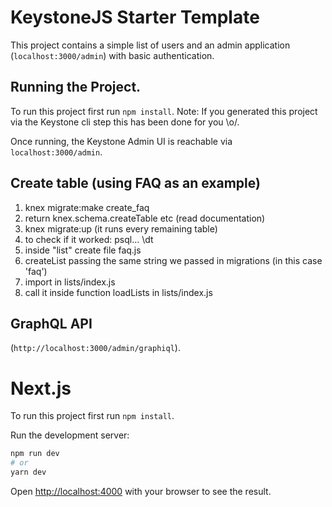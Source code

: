 # KeystoneJS Starter Template

This project contains a simple list of users and an admin application (`localhost:3000/admin`) with basic authentication.

## Running the Project.

To run this project first run `npm install`. Note: If you generated this project via the Keystone cli step this has been done for you \\o/.

Once running, the Keystone Admin UI is reachable via `localhost:3000/admin`.

## Create table (using FAQ as an example)

1. knex migrate:make create_faq
2. return knex.schema.createTable etc (read documentation)
3. knex migrate:up (it runs every remaining table)
4. to check if it worked: psql... \dt
5. inside "list" create file faq.js
6. createList passing the same string we passed in migrations (in this case 'faq')
7. import in lists/index.js
8. call it inside function loadLists in lists/index.js

## GraphQL API

(`http://localhost:3000/admin/graphiql`).

# Next.js

To run this project first run `npm install`.

Run the development server:

```bash
npm run dev
# or
yarn dev
```

Open [http://localhost:4000](http://localhost:4000) with your browser to see the result.
